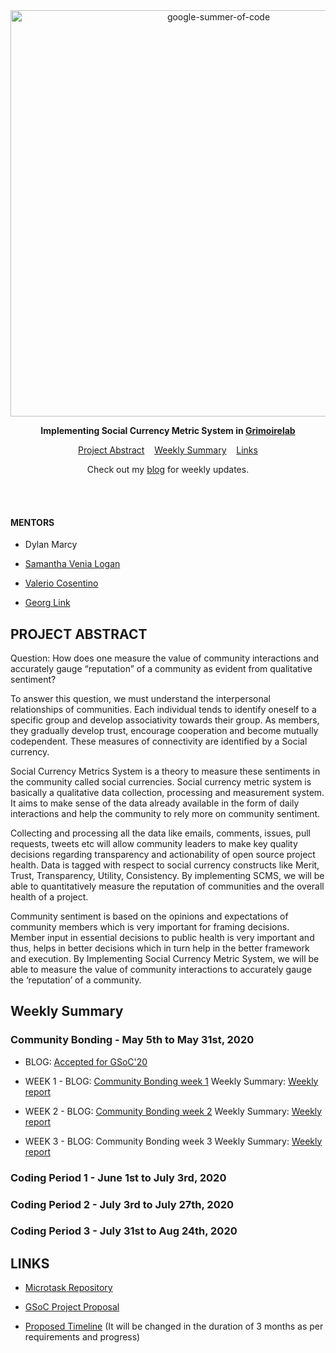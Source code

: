 <div align="center">
    <a href="https://summerofcode.withgoogle.com/projects/#4527640054071296"><img src="https://i.imgur.com/JzXCPeO.png" width="650" alt="google-summer-of-code"></a>
    <br>
    <b> 
    <p>
    Implementing Social Currency Metric System in <a href="https://github.com/chaoss/grimoirelab">Grimoirelab</a>
    </p>
    </b>
</div>

<p align="center">
	<a href="#project-abstract">Project Abstract</a>&nbsp;&nbsp;&nbsp;
    <a href="#weekly-summary">Weekly Summary</a>&nbsp;&nbsp;&nbsp;
    <a href="#links">Links</a>
</p>

<p align="center">
	Check out my <a href="https://medium.com/@guptaria">blog</a> for weekly updates.
</p>
<br>

<br>

#### MENTORS

* Dylan Marcy

* [Samantha Venia Logan](https://github.com/samanthavenialogan)

* [Valerio ​ Cosentino](https://github.com/valeriocos)

* [Georg Link](https://github.com/GeorgLink)

## PROJECT ABSTRACT

Question: How does one measure the value of community interactions and accurately gauge “reputation” of a community as evident from qualitative sentiment?

To answer this question, we must understand the interpersonal relationships of communities. Each individual tends to identify oneself to a specific group and develop associativity towards their group. As members, they gradually develop trust, encourage cooperation and become mutually codependent. These measures of connectivity are identified by a Social currency. 

Social Currency Metrics System is a theory to measure these sentiments in the community called social currencies. Social currency metric system is basically a qualitative data collection, processing and measurement system. It aims to make sense of the data already available in the form of daily interactions and help the community to rely more on community sentiment. 

Collecting and processing all the data like emails, comments, issues, pull requests, tweets etc will allow community leaders to make key quality decisions regarding transparency and actionability of open source project health. Data is tagged with respect to social currency constructs like Merit, Trust, Transparency, Utility, Consistency. By implementing SCMS, we will be able to quantitatively measure the reputation of communities and the overall health of a project.

Community sentiment is based on the opinions and expectations of community members which is very important for framing decisions. Member input in essential decisions to public health is very important and thus, helps in better decisions which in turn help in the better framework and execution. By Implementing Social Currency Metric System, we will be able to measure the value of community interactions to accurately gauge the ‘reputation’ of a community.


## Weekly Summary

### Community Bonding - May 5th to May 31st, 2020

* BLOG: [Accepted for GSoC'20](https://medium.com/@guptaria/my-journey-of-gsoc20-begins-268ff97c2954)

* WEEK 1 - BLOG: [Community Bonding week 1](https://medium.com/@guptaria/community-bonding-gsoc20-f6629add7a7a) Weekly Summary: [Weekly report](https://github.com/ria18405/GSoC/tree/master/Work/Community%20Bonding/Week%201) 

* WEEK 2 - BLOG: [Community Bonding week 2](https://medium.com/@guptaria/community-bonding-gsoc20-c2e1e1073d09) Weekly Summary: [Weekly report](https://github.com/ria18405/GSoC/tree/master/Work/Community%20Bonding/Week%202)

* WEEK 3 - BLOG: Community Bonding week 3 Weekly Summary: [Weekly report](https://github.com/ria18405/GSoC/tree/master/Work/Community%20Bonding/Week%203)

### Coding Period 1 - June 1st to July 3rd, 2020

### Coding Period 2 - July 3rd to July 27th, 2020

### Coding Period 3 - July 31st to Aug 24th, 2020

## LINKS

* [Microtask Repository](https://github.com/ria18405/Microtasks)

* [GSoC Project Proposal](https://drive.google.com/file/d/1szrRuXBwLTlg_TB3pW7_3BlyetG0jP89/view?usp=sharing)

* [Proposed Timeline](https://docs.google.com/document/d/1VCzxsyQBU3MMRjMSGAUi1_1Etm7bWgLnSBdAaMaYC7U/edit?usp=sharing) (It will be changed in the duration of 3 months as per requirements and progress)